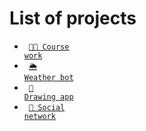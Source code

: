 # List of projects
- <code> [👨‍💻 Course work](https://github.com/kreslavskiy/graphs)</code>
- <code> [🌦 Weather bot](https://github.com/kreslavskiy/weather-bot)</code>
- <code> [🎨 Drawing app](https://github.com/kreslavskiy/Drawing-App)</code>
- <code> [👥 Social network](https://github.com/AidXylelele/my-app)</code>
